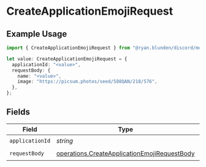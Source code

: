 # CreateApplicationEmojiRequest

## Example Usage

```typescript
import { CreateApplicationEmojiRequest } from "@ryan.blunden/discord/models/operations";

let value: CreateApplicationEmojiRequest = {
  applicationId: "<value>",
  requestBody: {
    name: "<value>",
    image: "https://picsum.photos/seed/588QAN/218/576",
  },
};
```

## Fields

| Field                                                                                                        | Type                                                                                                         | Required                                                                                                     | Description                                                                                                  |
| ------------------------------------------------------------------------------------------------------------ | ------------------------------------------------------------------------------------------------------------ | ------------------------------------------------------------------------------------------------------------ | ------------------------------------------------------------------------------------------------------------ |
| `applicationId`                                                                                              | *string*                                                                                                     | :heavy_check_mark:                                                                                           | N/A                                                                                                          |
| `requestBody`                                                                                                | [operations.CreateApplicationEmojiRequestBody](../../models/operations/createapplicationemojirequestbody.md) | :heavy_check_mark:                                                                                           | N/A                                                                                                          |